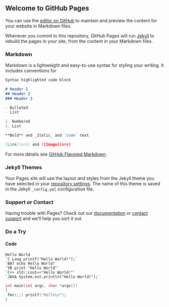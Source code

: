 ## Welcome to GitHub Pages

You can use the [editor on GitHub](https://github.com/toweroftop/toweroftop.github.io/edit/main/README.md) to maintain and preview the content for your website in Markdown files.

Whenever you commit to this repository, GitHub Pages will run [Jekyll](https://jekyllrb.com/) to rebuild the pages in your site, from the content in your Markdown files.

### Markdown

Markdown is a lightweight and easy-to-use syntax for styling your writing. It includes conventions for

```markdown
Syntax highlighted code block

# Header 1
## Header 2
### Header 3

- Bulleted
- List

1. Numbered
2. List

**Bold** and _Italic_ and `Code` text

[Link](url) and ![Image](src)
```

For more details see [GitHub Flavored Markdown](https://guides.github.com/features/mastering-markdown/).

### Jekyll Themes

Your Pages site will use the layout and styles from the Jekyll theme you have selected in your [repository settings](https://github.com/toweroftop/toweroftop.github.io/settings/pages). The name of this theme is saved in the Jekyll `_config.yml` configuration file.

### Support or Contact

Having trouble with Pages? Check out our [documentation](https://docs.github.com/categories/github-pages-basics/) or [contact support](https://support.github.com/contact) and we’ll help you sort it out.

### Do a Try

#### Code

```
Hello World
`C Lang printf("Hello World!");`
`BAT echo Hello World!`
`VB print "Hello World"`
`C++ std::cout<<"Hello World!"`
`JAVA System.out.println("Hello World!");`
```

 ```C
int main(int argc, char *argv[])
{
  for(;;) printf("Hello\n");
}
 ```
